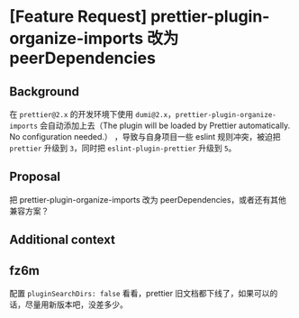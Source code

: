 # [Feature Request] prettier-plugin-organize-imports 改为 peerDependencies

## Background

在 `prettier@2.x` 的开发环境下使用 `dumi@2.x`，`prettier-plugin-organize-imports` 会自动添加上去（The plugin will be loaded by Prettier automatically. No configuration needed.） ，导致与自身项目一些 eslint 规则冲突，被迫把 `prettier` 升级到 `3`，同时把 `eslint-plugin-prettier` 升级到 `5`。

## Proposal

把 prettier-plugin-organize-imports 改为 peerDependencies，或者还有其他兼容方案？

## Additional context

## fz6m

配置 `pluginSearchDirs: false` 看看，prettier 旧文档都下线了，如果可以的话，尽量用新版本吧，没差多少。
